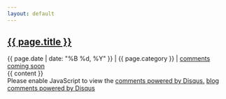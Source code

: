 ```yaml
---
layout: default
---
```

<div id="article-container">
<h2><a href="{{ page.url }}" class="instapaper_title title">{{ page.title }}</a></h2>
<div id="post-date">{{ page.date | date: "%B %d, %Y" }} | {{  page.category  }} | <a href="{{ page.url }}/#disqus_thread">comments coming soon</a></div>
<div id="instapaper_body" class="instapaper_body">
{{ content }}
</div>
</div>
<!-- DISQUS -->
<div id="disqus_thread"></div>
<script type="text/javascript">
    /* * * CONFIGURATION VARIABLES: EDIT BEFORE PASTING INTO YOUR WEBPAGE * * */
    var disqus_shortname = 'blogtimmschoof'; // required: replace example with your forum shortname
    
    /* * * DON'T EDIT BELOW THIS LINE * * */
    (function() {
        var dsq = document.createElement('script'); dsq.type = 'text/javascript'; dsq.async = true;
        dsq.src = 'http://' + disqus_shortname + '.disqus.com/embed.js';
        (document.getElementsByTagName('head')[0] || document.getElementsByTagName('body')[0]).appendChild(dsq);
    })();
</script>
<noscript>Please enable JavaScript to view the <a href="http://disqus.com/?ref_noscript">comments powered by Disqus.</a></noscript>
<a href="http://disqus.com" class="dsq-brlink">blog comments powered by <span class="logo-disqus">Disqus</span></a>
